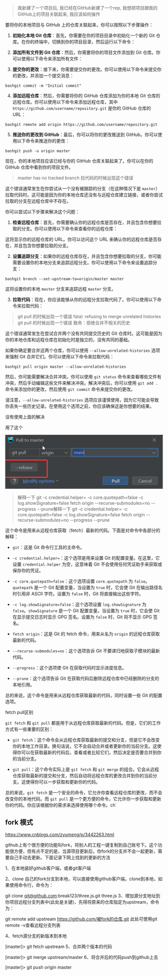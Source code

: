>   我新建了一个项目后, 我已经在GitHub新建了一个rep, 我想把项目跟我的GitHub上的项目关联起来, 我应该如何操作

要将你的本地项目与 GitHub 上的仓库关联起来，你可以按照以下步骤操作：

1. **初始化本地 Git 仓库**：首先，你需要在你的项目目录中初始化一个新的 Git 仓库。在你的终端中，切换到你的项目目录，然后运行以下命令：

2. **添加所有文件到 Git 仓库**：然后，你需要将你的项目文件添加到 Git 仓库。你可以使用以下命令来添加所有文件：

3. **提交你的更改**：接下来，你需要提交你的更改。你可以使用以下命令来提交你的更改，并添加一个提交消息：

```
bashgit commit -m "Initial commit"

```

4. **添加远程仓库**：然后，你需要将你的 GitHub 仓库添加为你的本地 Git 仓库的远程仓库。你可以使用以下命令来添加远程仓库，其中 `https://github.com/username/repository.git` 是你的 GitHub 仓库的 URL：

```
bashgit remote add origin https://github.com/username/repository.git

```

5. **推送你的更改到 GitHub**：最后，你可以将你的更改推送到 GitHub。你可以使用以下命令来推送你的更改：

```
bashgit push -u origin master

```

现在，你的本地项目应该已经与你的 GitHub 仓库关联起来了。你可以在你的 GitHub 仓库中看到你的项目文件。

>   master has no tracked branch 拉代码的时候出现这个错误

这个错误通常发生在你尝试从一个没有被跟踪的分支（在这种情况下是 `master`）拉取代码时。这可能是因为你的本地仓库还没有与远程仓库建立链接，或者你尝试拉取的分支在远程仓库中不存在。

你可以尝试以下步骤来解决这个问题：

1. **检查远程仓库**：首先，你需要确认你的远程仓库是否存在，并且包含你想要拉取的分支。你可以使用以下命令来查看你的远程仓库：

这将显示你的远程仓库的 URL。你可以访问这个 URL 来确认你的远程仓库是否存在，并且包含你想要拉取的分支。

2. **设置追踪分支**：如果你的远程仓库存在，并且包含你想要拉取的分支，你可能需要设置你的本地分支来追踪远程分支。你可以使用以下命令来设置追踪分支：

```
bashgit branch --set-upstream-to=origin/master master

```

这将设置你的本地 `master` 分支来追踪远程 `master` 分支。

3. **拉取代码**：现在，你应该能够从你的远程分支拉取代码了。你可以使用以下命令来拉取代码：

>   git pull 的时候出现一个错误 fatal: refusing to merge unrelated histories git pull 的时候出现一个错误 致命：拒绝合并不相关的历史

这个错误通常发生在尝试合并两个没有共同提交历史的 Git 仓库时。这可能是因为你的本地仓库和远程仓库在初始化时是独立的，没有共同的基础。

如果你确定要合并这两个仓库，你可以使用 `--allow-unrelated-histories` 选项来强制 Git 合并它们。你可以使用以下命令来拉取代码：

```
bashgit pull origin master --allow-unrelated-histories

```

然后，你可能需要解决合并冲突。你可以使用 `git status` 命令来查看哪些文件有冲突，然后手动编辑这些文件来解决冲突。解决冲突后，你可以使用 `git add .` 命令来添加你的更改，然后使用 `git commit` 命令来提交你的更改。

请注意，`--allow-unrelated-histories` 选项应该谨慎使用，因为它可能会导致你丢失一些历史记录。在使用这个选项之前，你应该确保这是你想要的结果。

没有使用上面的解决

用了这个

![](https://raw.githubusercontent.com/HongXiaoHong/images/main/db/webstorm64_vbdTtKMUsw.png)

>   解释一下 git -c credential.helper= -c core.quotepath=false -c log.showSignature=false fetch origin --recurse-submodules=no --progress --prune解释一下 git -c credential.helper= -c core.quotepath=false -c log.showSignature=false fetch origin --recurse-submodules=no --progress --prune

这个命令是用来从远程仓库获取（fetch）最新的代码。下面是对命令中各部分的解释：

- `git`：这是 Git 命令行工具的主命令。

- `-c credential.helper=`：这个选项是用来设置 Git 的配置变量。在这里，它设置 `credential.helper` 为空，这意味着 Git 不会使用任何凭证助手来获取或保存你的凭证。

- `-c core.quotepath=false`：这个选项设置 `core.quotepath` 为 `false`。`quotepath` 是一个 Git 配置变量，当设置为 `true` 时，它会使 Git 在输出路径名时引用非 ASCII 字符。设置为 `false` 时，Git 将直接输出这些字符。

- `-c log.showSignature=false`：这个选项设置 `log.showSignature` 为 `false`。`showSignature` 是一个 Git 配置变量，当设置为 `true` 时，它会使 Git 在显示提交日志时显示 GPG 签名。设置为 `false` 时，Git 将不显示 GPG 签名。

- `fetch origin`：这是 Git 的 fetch 命令，用来从名为 `origin` 的远程仓库获取最新的代码。

- `--recurse-submodules=no`：这个选项告诉 Git 不要递归地获取子模块的最新代码。

- `--progress`：这个选项使 Git 在获取代码时显示进度信息。

- `--prune`：这个选项告诉 Git 在获取代码后删除远程仓库中已经删除的分支的本地引用。

总的来说，这个命令是用来从远程仓库获取最新的代码，同时设置一些 Git 的配置选项。

fetch pull区别

`git fetch` 和 `git pull` 都是用于从远程仓库获取最新的代码。但是，它们的工作方式有一些重要的区别：

- `git fetch`：这个命令会从远程仓库获取最新的提交和分支，但是它不会改变你的本地工作目录。换句话说，它不会自动合并或者更新你的当前分支。这使得你可以在获取最新的代码后，查看或者比较它们，然后决定是否要合并到你的当前分支。

- `git pull`：这个命令实际上是 `git fetch` 和 `git merge` 的组合。它会从远程仓库获取最新的提交和分支，然后自动将远程仓库的更改合并到你的当前分支。这使得你可以一步获取和更新你的代码。

总的来说，`git fetch` 是一个安全的命令，它允许你查看远程仓库的更改，而不会改变你的本地代码。而 `git pull` 是一个更方便的命令，它允许你一步获取和更新你的代码。你应该根据你的需求来选择使用哪个命令。ch`


## fork 模式

https://www.cnblogs.com/zyumeng/p/3442263.html

github上有个很方便的功能叫fork，将别人的工程一键复制到自己账号下。这个功能很方便，但有点不足的是，当源项目更新后，你fork的分支并不会一起更新，需要自己手动去更新。下面记录下网上找到的更新的方法

1、在本地装好github客户端，或者git客户端

2、clone 自己的fork分支到本地，可以直接使用github客户端，clone到本地，如果使用命令行，命令为：

   git clone git@github.com:break123/three.js.git three.js
3、增加源分支地址到你项目远程分支列表中(此处是关键)，先得将原来的仓库指定为upstream，命令为：

   git remote add upstream https://github.com/被fork的仓库.git
此处可使用git remote -v查看远程分支列表

4、fetch源分支的新版本到本地

   [master]> git fetch upstream
5、合并两个版本的代码

   [master]> git merge upstream/master
6、将合并后的代码push到github上去

   [master]> git push origin master